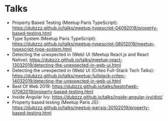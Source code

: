 # Talks

- Property Based Testing (Meetup Paris TypeScript): https://dubzzz.github.io/talks/meetup-typescript-04092018/property-based-testing.html
- Type System (Meetup Paris TypeScript): https://dubzzz.github.io/talks/meetup-typescript-08012019/meetup-typescript-type-system.html
- Detecting the unexpected in (Web) UI (Meetup React.js and React Native): https://dubzzz.github.io/talks/meetup-react-13032019/detecting-the-unexpected-in-web-ui.html
- Detecting the unexpected in (Web) UI (Criteo Full-Stack Tech Talks):
  https://dubzzz.github.io/talks/meetup-fullstack-criteo-14032019/detecting-the-unexpected-in-web-ui.html
- Best Of Web 2019: https://dubzzz.github.io/talks/bestofweb-07062019/property-based-testing.html
- Inside Angular Ivy: https://dubzzz.github.io/talks/inside-angular-ivy/dist/
- Property based testing (Meetup Paris JS): https://dubzzz.github.io/talks/meetup-parisjs-30102019/property-based-testing.html
